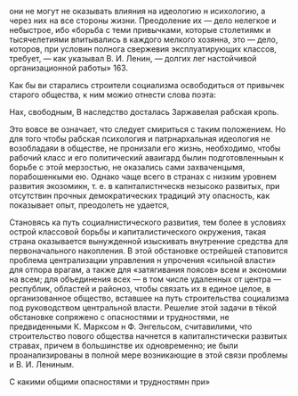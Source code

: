 они не могут не оказывать влияния на идеологию н исихологию, а через них на все стороны жизни. Преодоление их — дело нелегкое и небыстрое, ибо «борьба с теми привычками, которые столетиямк и тысячелетиями впитывались в каждого мелкого хозянна, это — дело, которов, при условин полнога свержевия эксплуатирующих классов, требует, — как указывал В. И. Ленин, — долгих лег настойчивой организационной работы» 163.

Как бы ви старались строители социализма освободиться от привычек старого общества, к ним можио отнести слова поэта:

Нах, свободным,
В наследство досталась
Заржавелая рабская кропь.

Это вовсе ве означает, что следует смириться с таким положением. Но для того чтобы рабская психология и патрнархальная идеология не возобладаяи в обществе, не пронизали его жизнь, необходимо, чтобы рабочий класс и его политический аваигард былин подготовленныын к борьбе с этой мерзостью, не оказались сами захваченцымя, порабошенкыми ею. Однако чаще всего в странах с низким уровнем развития экозомикн, т. е. в капнталистнческв незысоко развитых, при отсутствин прочных демократических традиций эту опасность, как показывает опыт, преодолеть не удается,

Становясь ка путь социалнистического развития, тем более в условиях острой классовой борьбы и капиталистического окружения, такая страна оказывается вынужденной изыскивать внутренние средства для первоначального накопления. В этой обстановке острейшей стаповится проблема централизации управления н упрочения «сильной власти» для отпора врагам, а также для «затягивания поясов» всем и экономии на всем; для объединения всех — в том числе удаленных от центра — республик, областей и районоз, чтобы связать их в единое целое, в организованное общество, вставшее на путь строительства социализма под руководством центральной власти. Решелие этой задачи в тёкой обстановке сопряжено с опасностями и трудностями, не предвиденными К. Марксом н Ф. Энгельсом, считавилими, что строительство пового общества начнется в капиталнстически развитых стравах, причем в большинстве их одновременно; ие были проанализированы в полной мере возникающие в этой связи проблемы и В. И. Лениным.

С какими общими опасностями и трудностямн при»

